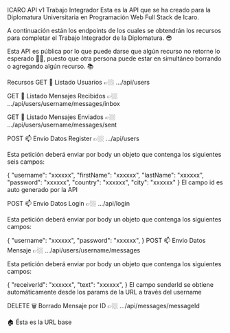 ICARO API v1
Trabajo Integrador
Esta es la API que se ha creado para la Diplomatura Universitaria en Programación Web Full Stack de Icaro.

A continuación están los endpoints de los cuales se obtendrán los recursos para completar el Trabajo Integrador de la Diplomatura. 😎

Esta API es pública por lo que puede darse que algún recurso no retorne lo esperado 🙅🏼, puesto que otra persona puede estar en simultáneo borrando o agregando algún recurso. 📚

Recursos
GET 🧐 Listado Usuarios 👉🏼 .../api/users

GET 🧐 Listado Mensajes Recibidos 👉🏼 .../api/users/username/messages/inbox

GET 🧐 Listado Mensajes Enviados 👉🏼 .../api/users/username/messages/sent

POST 📫 Envio Datos Register 👉🏼 .../api/users

Esta petición deberá enviar por body un objeto que contenga los siguientes seis campos:

  {
      "username": "xxxxxx",
      "firstName": "xxxxxx",
      "lastName": "xxxxxx",
      "password": "xxxxxx",
      "country": "xxxxxx",
      "city": "xxxxxx"
  }
El campo id es auto generado por la API

POST 📫 Envio Datos Login 👉🏼 .../api/login

Esta petición deberá enviar por body un objeto que contenga los siguientes campos:

  {
      "username": "xxxxxx",
      "password": "xxxxxx",
  }
POST 📫 Envio Datos Mensaje 👉🏼 .../api/users/username/messages

Esta petición deberá enviar por body un objeto que contenga los siguientes campos:

  {
      "receiverId": "xxxxxx",
      "text": "xxxxxx",
  }
El campo senderId se obtiene automáticamente desde los params de la URL a través del username

DELETE 🗑 Borrado Mensaje por ID 👉🏼 .../api/messages/messageId

🏠 Ésta es la URL base
